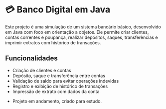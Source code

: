# 💳 Banco Digital em Java

Este projeto é uma simulação de um sistema bancário básico, desenvolvido em Java com foco em orientação a objetos. Ele permite criar clientes, contas correntes e poupança, realizar depósitos, saques, transferências e imprimir extratos com histórico de transações.

## Funcionalidades

- Criação de clientes e contas
- Depósito, saque e transferência entre contas
- Validação de saldo para evitar operações indevidas
- Registro e exibição de histórico de transações
- Impressão de extrato com dados da conta

* Projeto em andamento, criado para estudo.
